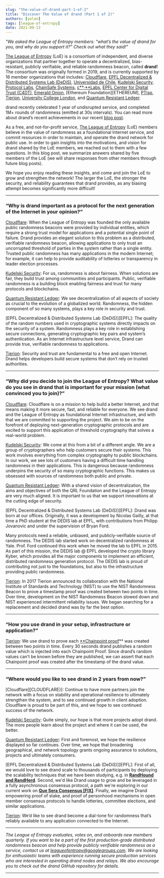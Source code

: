 ```yaml
---
slug: "the-value-of-drand-part-1-of-2"
title: "Discover The Value of drand (Part 1 of 2)"
authors: [yolan]
tags: [league-of-entropy]
date: 2021-09-13
---
```


*"We asked the League of Entropy members: “what’s the value of drand for you, and why do you support it?” Check out what they said!"*

<!-- truncate -->

[The League of Entropy](https://drand.love/1e76674b75e249699445799c5083fe78) (LoE) is a consortium of independent, and diverse organizations that partner together to operate a decentralized, bias-resistant, publicly verifiable, and reliable randomness beacon, called **drand**! The consortium was originally formed in 2019, and is currently supported by 16 member organizations that includes: [Cloudflare][CLOUDFLARE], [EPFL Decentralized & Distributed Systems Lab (DeDiS)][DEDIS], [Universidad de Chile][CHILE], [Kudelski Security](https://drand.love/d800657770494c6cb39cffb5480407a4), [Protocol Labs][PROTOCOL], [ChainSafe Systems][CHAINSAFE], [c**·**Labs][CLABS], [EPFL Center for Digital Trust (C4DT)][C4DT], [Emerald Onion][EMERALD], [Ethereum Foundation][ETHEREUM], [PTisp][PTISP], [Tierion][TIERION], [University College London][UCL], and [Quantum Resistant Ledger][QUANTUM].

drand recently celebrated 1 year of undisrupted service, and completed 1M+ rounds of randomness (emitted at 30s intervals). You can read more about drand’s recent achievements in our recent [blog post](/blog/drand-celebrates-one-year-as-a-randomness-service).

As a free, and not-for-profit service, [The League of Entropy](https://drand.love/1e76674b75e249699445799c5083fe78) (LoE) members believe in the value of randomness as a foundational Internet service, and commit resources in order to maintain, and operate the drand network for public use. In order to gain insights into the motivations, and vision for drand shared by the LoE members, we reached out to them with a few questions. In this blog post, we summarize answers shared by five members of the LoE (we will share responses from other members through future blog posts).

We hope you enjoy reading these insights, and come and join the LoE to grow and strengthen the network! The larger the LoE, the stronger the security, and reliability guarantees that drand provides, as any biasing attempt becomes significantly more difficult!

---

### **“Why is drand important as a protocol for the next generation of the Internet in your opinion?”**

[Cloudflare][CLOUDFLARE]: When the League of Entropy was founded the only available public randomness beacons were provided by individual entities, which require a strong trust model for applications and a potential single point of failure. Drand provides an elegant solution to this problem as a distributed, verifiable randomness beacon, allowing applications to only trust an uncorrupted threshold of parties in the system rather than a single entity. Trusted public randomness has many applications in the modern Internet; for example, it can help to provide auditability of lotteries or transparency in leader election processes.

[Kudelski Security][KUDELSKI]: For us, randomness is about fairness. When solutions are fair, they build trust among communities and participants. Public, verifiable randomness is a building block enabling fairness and trust for many protocols and blockchains.

[Quantum Resistant Ledger][QUANTUM]: We see decentralization of all aspects of society as crucial to the evolution of a globalized world. Randomness, the hidden component of so many systems, plays a key role in security and trust.

[EPFL Decentralized & Distributed Systems Lab (DeDiS)][EPFL]: The quality of the random numbers used in cryptographic systems directly impacts on the security of a system. Randomness plays a key role in establishing secure connections, generating cryptographic key pairs and system’s authentication. As an Internet infrastructure level service, Drand can provide true, verifiable randomness to applications.

[Tierion][TIERION]: Security and trust are fundamental to a free and open Internet. Drand helps developers build secure systems that don’t rely on trusted authorities.

---

### **“Why did you decide to join the League of Entropy? What value do you see in drand that is important for your mission (what convinced you to join)?”**

[Cloudflare][CLOUDFLARE]: Cloudflare is on a mission to help build a better Internet, and that means making it more secure, fast, and reliable for everyone. We see drand and the League of Entropy as foundational Internet infrastructure, and with that we are committed to supporting the project. We aim to be on the forefront of deploying next-generation cryptographic protocols and are excited to support this application of threshold cryptography that solves a real-world problem.

[Kudelski Security][KUDELSKI]: We come at this from a bit of a different angle. We are a group of cryptographers who help customers secure their systems. This work involves everything from complex cryptography to public blockchains. In our work, we see lots of customers having a difficult time handling randomness in their applications. This is dangerous because randomness underpins the security of so many cryptographic functions. This makes us obsessed with sources of randomness both public and private.

[Quantum Resistant Ledger][QUANTUM]: With a shared vision of decentralization, the aims and objectives of both the QRL Foundation and the League of Entropy are very much aligned. It is important to us that we support innovations at the cutting edge of security.

[EPFL Decentralized & Distributed Systems Lab (DeDiS)][EPFL]: Drand was born at our offices. Originally, it was a development by Nicolas Gailly, at that time a PhD student at the DEDIS lab at EPFL, with contributions from Philipp Jovanovic and under the supervision of Bryan Ford.

Many protocols need a reliable, unbiased, and publicly-verifiable source of randomness. The DEDIS lab started work on decentralized randomness at Yale. Prof. Ford continued this work when he moved the lab to EPFL in 2015. As part of this mission, the DEDIS lab @ EPFL developed the crypto library Kyber, which provides all the major components to implement an efficient, distributed randomness generation protocol. The DEDIS lab is proud of contributing not just to the foundations, but also to the infrastructure providing public randomness.

[Tierion][TIERION]: In 2017 Tierion announced its collaboration with the National Institute of Standards and Technology (NIST) to use the NIST Randomness Beacon to prove a timestamp proof was created between two points in time. Over time, development on the NIST Randomness Beacon slowed down and NIST experienced intermittent reliability issues. We began searching for a replacement and decided drand was by far the best option.

---

### **“How you use drand in your setup, infrastructure or application?”**

[Tierion][TIERION]: We use drand to prove each [**Chainpoint proof](https://tierion.com/chainpoint)** was created between two points in time. Every 30 seconds drand publishes a random value which is injected into each Chainpoint Proof. Since drand’s random values can’t be known before they are published, we can assert that each Chainpoint proof was created after the timestamp of the drand value.

---

### **“Where would you like to see drand in 2 years from now?”**

[Cloudflare][CLOUDFLARE}]: Continue to have more partners join the network with a focus on stability and operational resilience to ultimately strengthen the system, and to see continued growth in client adoption. Cloudflare is proud to be part of this, and we hope to see continued success of the network.

[Kudelski Security][KUDELSKI]: Quite simply, our hope is that more projects adopt drand. The more people learn about the project and where it can be used, the better.

[Quantum Resistant Ledger][QUANTUM]: First and foremost, we hope the resilience displayed so far continues. Over time, we hope that broadening geographical, and network topology grants ongoing assurance to solutions, projects and ultimately consumers.

[EPFL Decentralized & Distributed Systems Lab (DeDiS)][EPFL]: First of all, we would love to see drand scale to thousands of participants by deploying the scalability techniques that we have been studying, e.g. in [**RandHound and RandHerd**](https://eprint.iacr.org/2016/1067.pdf). Second, we'd like Drand usage to grow and be leveraged in a fully asynchronous consensus protocol, a path we're exploring in our current work on [**Que Sera Consensus [FIX]**](https://drand.love/blog/2021/09/14/the-value-of-drand/%E2%80%8B%E2%80%8Bhttps://arxiv.org/abs/2003.02291). Finally, we imagine Drand empowering proof of stake, and proof of personhood mechanisms in open member consensus protocols to handle lotteries, committee elections, and similar applications.

[Tierion][TIERION]: We’d like to see drand become a dial-tone for randomness that’s reliably available to any application connected to the Internet.

---

*The League of Entropy evaluates, votes on, and onboards new members quarterly. If you want to be a part of the first production-grade distributed randomness beacon and help provide publicly verifiable randomness as a service, contact us at leagueofentropy@googlegroups.com. We are looking for enthusiastic teams with experience running secure production services who are interested in operating drand nodes and relays. We also encourage you to check out the drand GitHub repository for details.*

---

[CLOUDFLARE]: https://drand.love/12bbcd90be5f4e42af18599f65019e7e
[DEDIS]: https://drand.love/e855b8f643d4475aa89a47252e6623d9
[CHILE]: https://drand.love/27708a6027104c3ba708e2d8d7508a66
[KUDELSKI]: https://drand.love/d800657770494c6cb39cffb5480407a4
[PROTOCOL]: https://drand.love/9e18324379574803918146d996c24df5
[CHAINSAFE]: https://drand.love/480ac8864a33408dae64fad706c38a8e
[CLABS]: https://drand.love/8125559f2fb44804b9e6ca63da70f6b6
[C4DT]: https://drand.love/dc94bcdadab64950aa1e6bc96cb1e39a
[EMERALD]: https://drand.love/e22d8bdb07ef4198b283d0436bcc9cf4
[EMERALD]: https://drand.love/184fc01bc464488c9570eb543d6c386a
[PTISP]: https://drand.love/f8fa38c9c36d4b4bbbb40fe785e9ae12
[TIERION]: https://drand.love/5b38e1b289f44e9d87498eddb788d38f
[UCL]: https://drand.love/af818bec61a542daa950596f01fddf09
[QUANTUM]: https://drand.love/b3e60c968098435790c3718f85ed3057
